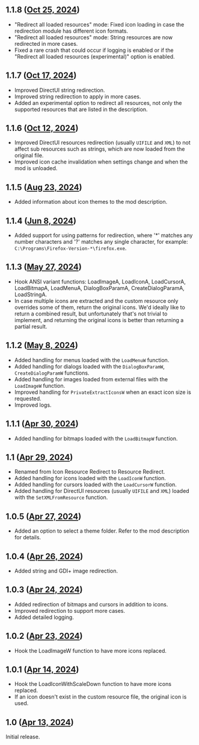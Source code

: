 ## 1.1.8 ([Oct 25, 2024](https://github.com/ramensoftware/windhawk-mods/blob/5c313117215b4ad4452f3c15a7e1378cd2eb3a00/mods/icon-resource-redirect.wh.cpp))

* "Redirect all loaded resources" mode: Fixed icon loading in case the redirection module has different icon formats.
* "Redirect all loaded resources" mode: String resources are now redirected in more cases.
* Fixed a rare crash that could occur if logging is enabled or if the "Redirect all loaded resources (experimental)" option is enabled.

## 1.1.7 ([Oct 17, 2024](https://github.com/ramensoftware/windhawk-mods/blob/951ca39188471a50c458d2ba5cded4f96a03e392/mods/icon-resource-redirect.wh.cpp))

* Improved DirectUI string redirection.
* Improved string redirection to apply in more cases.
* Added an experimental option to redirect all resources, not only the supported resources that are listed in the description.

## 1.1.6 ([Oct 12, 2024](https://github.com/ramensoftware/windhawk-mods/blob/1db804f1cdc96957d8e71132cf1378fc19d94ea2/mods/icon-resource-redirect.wh.cpp))

* Improved DirectUI resources redirection (usually `UIFILE` and `XML`) to not affect sub resources such as strings, which are now loaded from the original file.
* Improved icon cache invalidation when settings change and when the mod is unloaded.

## 1.1.5 ([Aug 23, 2024](https://github.com/ramensoftware/windhawk-mods/blob/84c3316ab38986a63b67f2dc50b44025989788ff/mods/icon-resource-redirect.wh.cpp))

* Added information about icon themes to the mod description.

## 1.1.4 ([Jun 8, 2024](https://github.com/ramensoftware/windhawk-mods/blob/5d1f12d1d984919a764556f139724d8eec004900/mods/icon-resource-redirect.wh.cpp))

* Added support for using patterns for redirection, where '\*' matches any number characters and '?' matches any single character, for example: `C:\Programs\Firefox-Version-*\firefox.exe`.

## 1.1.3 ([May 27, 2024](https://github.com/ramensoftware/windhawk-mods/blob/d70dd616505af63c736c1cad00feb5e2350cba3f/mods/icon-resource-redirect.wh.cpp))

* Hook ANSI variant functions: LoadImageA, LoadIconA, LoadCursorA, LoadBitmapA, LoadMenuA, DialogBoxParamA, CreateDialogParamA, LoadStringA.
* In case multiple icons are extracted and the custom resource only overrides some of them, return the original icons. We'd ideally like to return a combined result, but unfortunately that's not trivial to implement, and returning the original icons is better than returning a partial result.

## 1.1.2 ([May 8, 2024](https://github.com/ramensoftware/windhawk-mods/blob/fab76b768b1f821b066113a1334dc8bfcf4cbc43/mods/icon-resource-redirect.wh.cpp))

* Added handling for menus loaded with the `LoadMenuW` function.
* Added handling for dialogs loaded with the `DialogBoxParamW`, `CreateDialogParamW` functions.
* Added handling for images loaded from external files with the `LoadImageW` function.
* Improved handling for `PrivateExtractIconsW` when an exact icon size is requested.
* Improved logs.

## 1.1.1 ([Apr 30, 2024](https://github.com/ramensoftware/windhawk-mods/blob/597515446756cfaac51a302032e13992ce2ee32c/mods/icon-resource-redirect.wh.cpp))

* Added handling for bitmaps loaded with the `LoadBitmapW` function.

## 1.1 ([Apr 29, 2024](https://github.com/ramensoftware/windhawk-mods/blob/a9c288908ae7264b588e9bcc266a786e92361af2/mods/icon-resource-redirect.wh.cpp))

* Renamed from Icon Resource Redirect to Resource Redirect.
* Added handling for icons loaded with the `LoadIconW` function.
* Added handling for cursors loaded with the `LoadCursorW` function.
* Added handling for DirectUI resources (usually `UIFILE` and `XML`) loaded with the `SetXMLFromResource` function.

## 1.0.5 ([Apr 27, 2024](https://github.com/ramensoftware/windhawk-mods/blob/cbc1433369c1ff664220cd31ee57cef2dbadf4f7/mods/icon-resource-redirect.wh.cpp))

* Added an option to select a theme folder. Refer to the mod description for details.

## 1.0.4 ([Apr 26, 2024](https://github.com/ramensoftware/windhawk-mods/blob/de61b82dd647c298c1f71c9b12f04320f012d4ff/mods/icon-resource-redirect.wh.cpp))

* Added string and GDI+ image redirection.

## 1.0.3 ([Apr 24, 2024](https://github.com/ramensoftware/windhawk-mods/blob/3757ba003fd3b4550edf1b57b0af88182cff3789/mods/icon-resource-redirect.wh.cpp))

* Added redirection of bitmaps and cursors in addition to icons.
* Improved redirection to support more cases.
* Added detailed logging.

## 1.0.2 ([Apr 23, 2024](https://github.com/ramensoftware/windhawk-mods/blob/3107e3fe77c403cd149536f9c648e9603e6b4057/mods/icon-resource-redirect.wh.cpp))

* Hook the LoadImageW function to have more icons replaced.

## 1.0.1 ([Apr 14, 2024](https://github.com/ramensoftware/windhawk-mods/blob/fd5c9631d7d4d73369b9b492edc8990c1cbfd32c/mods/icon-resource-redirect.wh.cpp))

* Hook the LoadIconWithScaleDown function to have more icons replaced.
* If an icon doesn't exist in the custom resource file, the original icon is used.

## 1.0 ([Apr 13, 2024](https://github.com/ramensoftware/windhawk-mods/blob/f2f6321492b1d47ac920e45cacd533f14484a59c/mods/icon-resource-redirect.wh.cpp))

Initial release.

